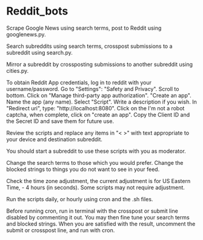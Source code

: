 # Reddit_bots

Scrape Google News using search terms, post to Reddit using googlenews.py. 

Search subreddits using search terms, crosspost submissions to a subreddit using search.py. 

Mirror a subreddit by crossposting submissions to another subreddit using cities.py.

To obtain Reddit App credentials, log in to reddit with your username/password. Go to "Settings": "Safety and Privacy".  Scroll to bottom. Click on "Manage third-party app authorization".  "Create an app". Name the app (any name). Select "Script".  Write a description if you wish. In "Redirect uri", type: "http://localhost:8080". Click on the I'm not a robot captcha, when complete, click on "create an app".  Copy the Client ID and the Secret ID and save them for future use.

Review the scripts and replace any items in "< >" with text appropriate to your device and destination subreddit.

You should start a subreddit to use these scripts with you as moderator.

Change the search terms to those which you would prefer.  Change the blocked strings to things you do not want to see in your feed.

Check the time zone adjustment, the current adjustment is for US Eastern Time, - 4 hours (in seconds). Some scripts may not require adjustment.

Run the scripts daily, or hourly using cron and the .sh files.

Before running cron, run in terminal with the crosspost or submit line disabled by commenting it out.  You may then fine tune your search terms and blocked strings. When you are satisfied with the result, uncomment the submit or crosspost line, and run with cron.



